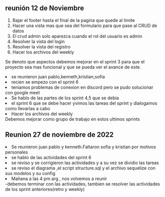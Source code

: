 <section>
<h2> reunión 12 de Noviembre  </h2>
<ol> 
    <li> Bajar el footer hasta el final de la pagina que quede al limite</li>
    <li> Hacer una vista mas que sea del formulario para que pase al CRUD de datos</li>
    <li> El crud admin solo aparezca cuando el rol del usuario es admin</li>
    <li> Resolver la vista del login</li>
    <li> Resolver la vista  del registro </li>
    <li> Hacer los archivos del weekly</li>
</ol>
    <p>
    Se denoto que aspectos debemos mejorar en el sprint 3 para que el proyecto sea mas funcional y que se pueda ver el avance de este.
    </p>
<li>se reunieron juan pablo,kenneth,kristian,sofia</li>
<li>recien se empezo con el sprint 6</li>
<li>teniamos problemas de conexion en discord pero se pudo solucionar con google meet</li>
<li>Se hablo de las partes de los sprint 4,5 que se debia</li>
<li>el sprint 6 que se debe hacer yvimos las tareas del sprint y dialogamos como llevarlas a cabo</li>
<li>Hacer los archivos del weekly</li>
Debemos mejorar como grupo de trabajo en estos ultimos sprints
</section>


<h2>Reunion 27 de noviembre de 2022 </h2>

<li>Se reunieron juan pablo y kenneth.Faltaron sofia y kristian por motivos personales</li>
<li>se hablo de las actividades del sprint 6</li>
<li>se reviso y se corrigieron las actividades y a su vez se dividio las tareas</li>
<li>se reviso el diagrama ,el script structure.sql y el archivo sequelize con sus modelos y su config </li>
<li>Mañana a las 4 pm arg , nos volvemos a reunir</li>
-debemos terminar con las actividades, tambien se resolver las actividades de los sprint anteriores(retro y weekly)

